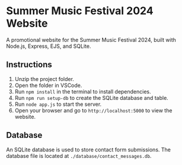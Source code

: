# Summer Music Festival 2024 Website

A promotional website for the Summer Music Festival 2024, built with Node.js, Express, EJS, and SQLite.

## Instructions

1. Unzip the project folder.
2. Open the folder in VSCode.
3. Run `npm install` in the terminal to install dependencies.
4. Run `npm run setup-db` to create the SQLite database and table.
5. Run `node app.js` to start the server.
6. Open your browser and go to `http://localhost:5000` to view the website.

## Database

An SQLite database is used to store contact form submissions. The database file is located at `./database/contact_messages.db`.
